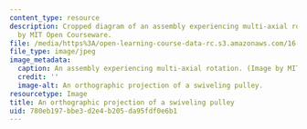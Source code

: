```yaml
---
content_type: resource
description: Cropped diagram of an assembly experiencing multi-axial rotation. Image
  by MIT Open Courseware.
file: /media/https%3A/open-learning-course-data-rc.s3.amazonaws.com/16-07-dynamics-fall-2009/780eb197bbe3d2e4b205da95fdf0e6b1_16-07f09-th.jpg
file_type: image/jpeg
image_metadata:
  caption: An assembly experiencing multi-axial rotation. (Image by MIT OpenCourseWare.)
  credit: ''
  image-alt: An orthographic projection of a swiveling pulley.
resourcetype: Image
title: An orthographic projection of a swiveling pulley
uid: 780eb197-bbe3-d2e4-b205-da95fdf0e6b1
---
```

